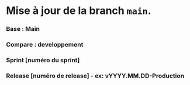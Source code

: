 # Mise à jour de la branch `main`.

### Base : Main 
### Compare : developpement

### Sprint [numéro du sprint]

### Release [numéro de release] - ex: vYYYY.MM.DD-Production
